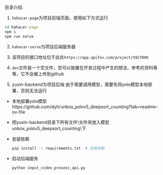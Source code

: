 目录介绍:

1. `hahacar-page`为项目前端页面，使用如下方式运行
``` cmd
cd hahacar-page
npm i
npm run serve
```

2. `hahacar-serve`为项目后端服务器


3. 该项目的接口地址位于此处`https://app.apifox.com/project/5927090`

4. `dev`文件是一个空文件，您可以放置在开发过程中产生的想法、参考的资料等等，它不会被上传到github

5. yuxin-backend为项目后端
由于需要调用模型，需要先将yolo模型本地部署，否则无法运行
- 本地部署yolo模型https://github.com/dyh/unbox_yolov5_deepsort_counting?tab=readme-ov-file

- 把yuxin-backend目录下所有文件\文件夹放入模型unbox_yolov5_deepsort_counting\下

- 安装依赖

  ```bash
  pip install -r requirements.txt  # 安装依赖
  ```

- 启动后端服务

  ```bash
  python input_video_prosess_api.py
  ```

  
   



